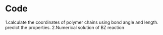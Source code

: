# Code
1.calculate the coordinates of polymer chains using bond angle and length.
predict the properties.
2.Numerical solution of BZ reaction


